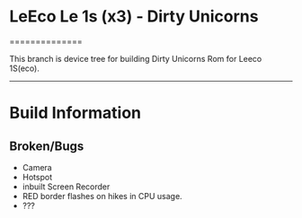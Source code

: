 # LeEco Le 1s (x3) - Dirty Unicorns
==============

This branch is device tree for building Dirty Unicorns Rom for Leeco 1S(eco).

---

# Build Information

## Broken/Bugs
* Camera
* Hotspot
* inbuilt Screen Recorder
* RED border flashes on hikes in CPU usage.
* ???
